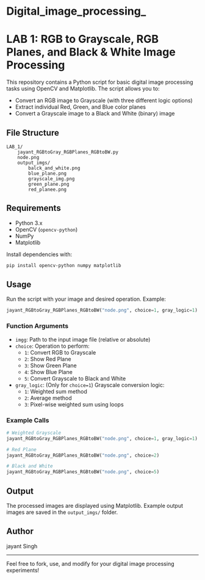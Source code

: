 # Digital_image_processing_
# LAB 1: RGB to Grayscale, RGB Planes, and Black & White Image Processing

This repository contains a Python script for basic digital image processing tasks using OpenCV and Matplotlib. The script allows you to:

- Convert an RGB image to Grayscale (with three different logic options)
- Extract individual Red, Green, and Blue color planes
- Convert a Grayscale image to a Black and White (binary) image

## File Structure

```
LAB_1/
    jayant_RGBtoGray_RGBPlanes_RGBtoBW.py
    node.png
    output_imgs/
        balck_and_white.png
        blue_plane.png
        grayscale_img.png
        green_plane.png
        red_planee.png
```

## Requirements

- Python 3.x
- OpenCV (`opencv-python`)
- NumPy
- Matplotlib

Install dependencies with:
```bash
pip install opencv-python numpy matplotlib
```

## Usage

Run the script with your image and desired operation. Example:

```python
jayant_RGBtoGray_RGBPlanes_RGBtoBW("node.png", choice=1, gray_logic=1)
```

### Function Arguments
- `imgg`: Path to the input image file (relative or absolute)
- `choice`: Operation to perform:
    - `1`: Convert RGB to Grayscale
    - `2`: Show Red Plane
    - `3`: Show Green Plane
    - `4`: Show Blue Plane
    - `5`: Convert Grayscale to Black and White
- `gray_logic`: (Only for `choice=1`) Grayscale conversion logic:
    - `1`: Weighted sum method
    - `2`: Average method
    - `3`: Pixel-wise weighted sum using loops

### Example Calls
```python
# Weighted Grayscale
jayant_RGBtoGray_RGBPlanes_RGBtoBW("node.png", choice=1, gray_logic=1)

# Red Plane
jayant_RGBtoGray_RGBPlanes_RGBtoBW("node.png", choice=2)

# Black and White
jayant_RGBtoGray_RGBPlanes_RGBtoBW("node.png", choice=5)
```

## Output
The processed images are displayed using Matplotlib. Example output images are saved in the `output_imgs/` folder.

## Author
jayant Singh

---
Feel free to fork, use, and modify for your digital image processing experiments!
